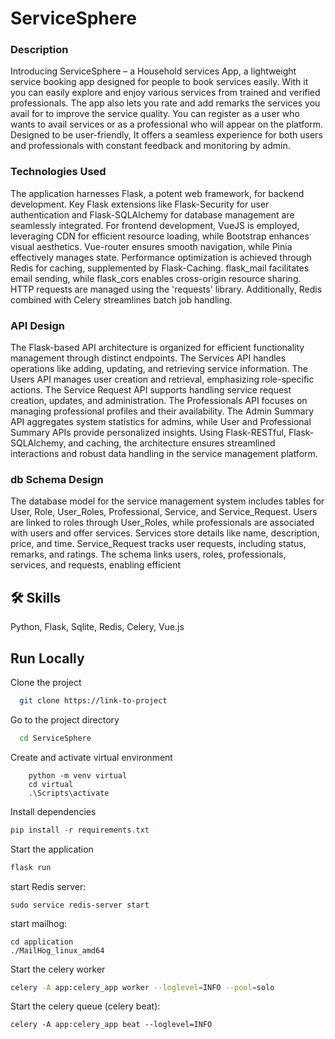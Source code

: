 
# ServiceSphere

### Description 
Introducing ServiceSphere – a Household services App, a lightweight service booking app  designed for people to book services easily. With it you can easily explore and enjoy various  services from trained and verified professionals. The app also lets you rate and add remarks  the services you avail for to improve the service quality.  You can register as a user who wants to avail services or as a professional who will appear  on the platform.  Designed to be user-friendly, It offers a seamless experience for both users and  professionals with constant feedback and monitoring by admin. 

### Technologies Used 
The application harnesses Flask, a potent web framework, for backend development. Key  Flask extensions like Flask-Security for user authentication and Flask-SQLAlchemy for  database management are seamlessly integrated. For frontend development, VueJS is  employed, leveraging CDN for efficient resource loading, while Bootstrap enhances visual  aesthetics. Vue-router ensures smooth navigation, while Pinia effectively manages state.  Performance optimization is achieved through Redis for caching, supplemented by  Flask-Caching. flask_mail facilitates email sending, while flask_cors enables cross-origin  resource sharing. HTTP requests are managed using the 'requests' library. Additionally,  Redis combined with Celery streamlines batch job handling. 

### API Design 
 The Flask-based API architecture is organized for efficient functionality management through  distinct endpoints. The  Services API  handles operations  like adding, updating, and retrieving  service information. The  Users API  manages user creation  and retrieval, emphasizing  role-specific actions. The  Service Request API  supports  handling service request creation,  updates, and administration. The  Professionals API  focuses on managing professional  profiles and their availability. The  Admin Summary  API  aggregates system statistics for  admins, while  User and Professional Summary APIs  provide  personalized insights. Using  Flask-RESTful, Flask-SQLAlchemy, and caching, the architecture ensures streamlined  interactions and robust data handling in the service management platform. 

### db Schema Design 
The database model for the service management system includes tables for User, Role,  User_Roles, Professional, Service, and Service_Request. Users are linked to roles through  User_Roles, while professionals are associated with users and offer services. Services  store details like name, description, price, and time. Service_Request tracks user requests,  including status, remarks, and ratings.  The schema links users, roles, professionals, services, and requests, enabling efficient 



## 🛠 Skills
Python, Flask, Sqlite, Redis, Celery, Vue.js


## Run Locally

Clone the project

```bash
  git clone https://link-to-project
```

Go to the project directory

```bash
  cd ServiceSphere
```

Create and activate virtual environment
```poweshell
    python -m venv virtual
    cd virtual
    .\Scripts\activate
```

Install dependencies
```powershell
pip install -r requirements.txt
```

Start the application

```bash
flask run
```

start Redis server:
```
sudo service redis-server start
```

start mailhog:
```
cd application
./MailHog_linux_amd64
```

Start the celery worker 

```bash
celery -A app:celery_app worker --loglevel=INFO --pool=solo
```

Start the celery queue (celery beat):

```
celery -A app:celery_app beat --loglevel=INFO
```



